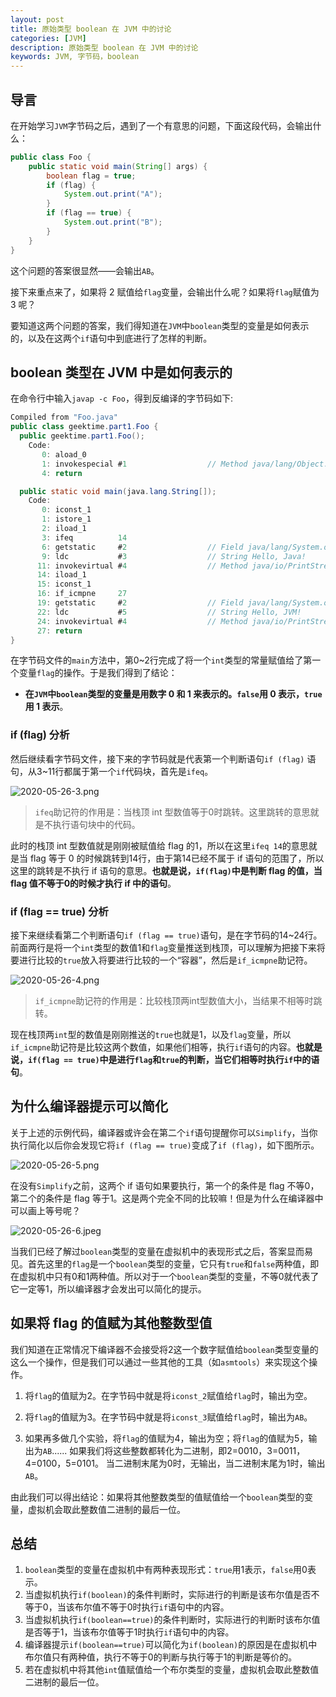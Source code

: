 ```yaml
---
layout: post
title: 原始类型 boolean 在 JVM 中的讨论
categories: [JVM]
description: 原始类型 boolean 在 JVM 中的讨论
keywords: JVM, 字节码，boolean
---
```


## 导言
在开始学习`JVM`字节码之后，遇到了一个有意思的问题，下面这段代码，会输出什么：
```java
public class Foo {
    public static void main(String[] args) {
        boolean flag = true;
        if (flag) {
            System.out.print("A");
        }
        if (flag == true) {
            System.out.print("B");
        }
    }
}
```

这个问题的答案很显然——会输出`AB`。

接下来重点来了，如果将 2 赋值给`flag`变量，会输出什么呢？如果将`flag`赋值为 3 呢？

要知道这两个问题的答案，我们得知道在`JVM`中`boolean`类型的变量是如何表示的，以及在这两个`if`语句中到底进行了怎样的判断。

## boolean 类型在 JVM 中是如何表示的
在命令行中输入`javap -c Foo`，得到反编译的字节码如下:

```java
Compiled from "Foo.java"
public class geektime.part1.Foo {
  public geektime.part1.Foo();
    Code:
       0: aload_0
       1: invokespecial #1                  // Method java/lang/Object."<init>":()V
       4: return

  public static void main(java.lang.String[]);
    Code:
       0: iconst_1
       1: istore_1
       2: iload_1
       3: ifeq          14
       6: getstatic     #2                  // Field java/lang/System.out:Ljava/io/PrintStream;
       9: ldc           #3                  // String Hello, Java!
      11: invokevirtual #4                  // Method java/io/PrintStream.println:(Ljava/lang/String;)V
      14: iload_1
      15: iconst_1
      16: if_icmpne     27
      19: getstatic     #2                  // Field java/lang/System.out:Ljava/io/PrintStream;
      22: ldc           #5                  // String Hello, JVM!
      24: invokevirtual #4                  // Method java/io/PrintStream.println:(Ljava/lang/String;)V
      27: return
}
```

在字节码文件的`main`方法中，第0~2行完成了将一个`int`类型的常量赋值给了第一个变量`flag`的操作。于是我们得到了结论：
- **在`JVM`中`boolean`类型的变量是用数字 0 和 1 来表示的。`false`用 0 表示，`true`用 1 表示**。

### if (flag) 分析
然后继续看字节码文件，接下来的字节码就是代表第一个判断语句`if (flag)` 语句，从3~11行都属于第一个`if`代码块，首先是`ifeq`。

![2020-05-26-3.png](https://user-gold-cdn.xitu.io/2020/5/28/1725ba402d946ffd?imageView2/0/w/1280/h/960/ignore-error/1)

>`ifeq`助记符的作用是：当栈顶 int 型数值等于0时跳转。这里跳转的意思就是不执行语句块中的代码。

此时的栈顶 int 型数值就是刚刚被赋值给 flag 的1，所以在这里`ifeq 14`的意思就是当 flag 等于 0 的时候跳转到14行，由于第14已经不属于 if 语句的范围了，所以这里的跳转是不执行 if 语句的意思。**也就是说，`if(flag)`中是判断 flag 的值，当 flag 值不等于0的时候才执行 if 中的语句**。

### if (flag == true) 分析
接下来继续看第二个判断语句`if (flag == true)`语句，是在字节码的14~24行。前面两行是将一个`int`类型的数值1和`flag`变量推送到栈顶，可以理解为把接下来将要进行比较的`true`放入将要进行比较的一个“容器”，然后是`if_icmpne`助记符。

![2020-05-26-4.png](https://user-gold-cdn.xitu.io/2020/5/28/1725ba342c9e7436?imageView2/0/w/1280/h/960/ignore-error/1)

>`if_icmpne`助记符的作用是：比较栈顶两int型数值大小，当结果不相等时跳转。

现在栈顶两`int`型的数值是刚刚推送的`true`也就是1，以及`flag`变量，所以`if_icmpne`助记符是比较这两个数值，如果他们相等，执行`if`语句的内容。**也就是说，`if(flag == true)`中是进行`flag`和`true`的判断，当它们相等时执行`if`中的语句**。

## 为什么编译器提示可以简化
关于上述的示例代码，编译器或许会在第二个`if`语句提醒你可以`Simplify`，当你执行简化以后你会发现它将`if (flag == true)`变成了`if (flag)`，如下图所示。

![2020-05-26-5.png](https://user-gold-cdn.xitu.io/2020/5/28/1725ba4536b4cc6a?imageView2/0/w/1280/h/960/ignore-error/1)

在没有`Simplify`之前，这两个 if 语句如果要执行，第一个的条件是 flag 不等0，第二个的条件是 flag 等于1。这是两个完全不同的比较嘛！但是为什么在编译器中可以画上等号呢？

![2020-05-26-6.jpeg](https://user-gold-cdn.xitu.io/2020/5/28/1725ba4b52c8b170?imageView2/0/w/1280/h/960/ignore-error/1)

当我们已经了解过`boolean`类型的变量在虚拟机中的表现形式之后，答案显而易见。首先这里的`flag`是一个`boolean`类型的变量，它只有`true`和`false`两种值，即在虚拟机中只有0和1两种值。所以对于一个`boolean`类型的变量，不等0就代表了它一定等1，所以编译器才会发出可以简化的提示。

## 如果将 flag 的值赋为其他整数型值
我们知道在正常情况下编译器不会接受将2这一个数字赋值给`boolean`类型变量的这么一个操作，但是我们可以通过一些其他的工具（如`asmtools`）来实现这个操作。

1. 将`flag`的值赋为2。在字节码中就是将`iconst_2`赋值给`flag`时，输出为空。

2. 将`flag`的值赋为3。在字节码中就是将`iconst_3`赋值给`flag`时，输出为`AB`。

3. 如果再多做几个实验，将`flag`的值赋为4，输出为空；将`flag`的值赋为5，输出为`AB`......
如果我们将这些整数都转化为二进制，即2=0010，3=0011，4=0100，5=0101。
当二进制末尾为0时，无输出，当二进制末尾为1时，输出`AB`。

由此我们可以得出结论：如果将其他整数类型的值赋值给一个`boolean`类型的变量，虚拟机会取此整数值二进制的最后一位。

## 总结
1. `boolean`类型的变量在虚拟机中有两种表现形式：`true`用1表示，`false`用0表示。
2. 当虚拟机执行`if(boolean)`的条件判断时，实际进行的判断是该布尔值是否不等于0，当该布尔值不等于0时执行`if`语句中的内容。
3. 当虚拟机执行`if(boolean==true)`的条件判断时，实际进行的判断时该布尔值是否等于1，当该布尔值等于1时执行`if`语句中的内容。
4. 编译器提示`if(boolean==true)`可以简化为`if(boolean)`的原因是在虚拟机中布尔值只有两种值，执行不等于0的判断与执行等于1的判断是等价的。
5. 若在虚拟机中将其他`int`值赋值给一个布尔类型的变量，虚拟机会取此整数值二进制的最后一位。